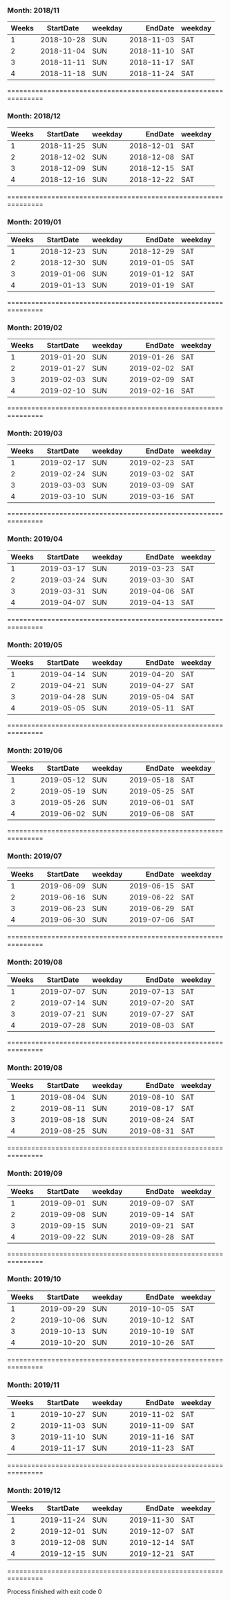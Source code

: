 ### Month: 2018/11 ###
Weeks|StartDate|weekday|EndDate|weekday
--------------|:-----:|-----| ----:|------------------------
1 | 2018-10-28 | SUN| 2018-11-03 | SAT|
2 | 2018-11-04 | SUN| 2018-11-10 | SAT|
3 | 2018-11-11 | SUN| 2018-11-17 | SAT|
4 | 2018-11-18 | SUN| 2018-11-24 | SAT|
===============================================================
   
### Month: 2018/12 ###
Weeks|StartDate|weekday|EndDate|weekday
--------------|:-----:|-----| ----:|------------------------
1 | 2018-11-25 | SUN| 2018-12-01 | SAT|
2 | 2018-12-02 | SUN| 2018-12-08 | SAT|
3 | 2018-12-09 | SUN| 2018-12-15 | SAT|
4 | 2018-12-16 | SUN| 2018-12-22 | SAT|
===============================================================
   
### Month: 2019/01 ###
Weeks|StartDate|weekday|EndDate|weekday
--------------|:-----:|-----| ----:|------------------------
1 | 2018-12-23 | SUN| 2018-12-29 | SAT|
2 | 2018-12-30 | SUN| 2019-01-05 | SAT|
3 | 2019-01-06 | SUN| 2019-01-12 | SAT|
4 | 2019-01-13 | SUN| 2019-01-19 | SAT|
===============================================================
   
### Month: 2019/02 ###
Weeks|StartDate|weekday|EndDate|weekday
--------------|:-----:|-----| ----:|------------------------
1 | 2019-01-20 | SUN| 2019-01-26 | SAT|
2 | 2019-01-27 | SUN| 2019-02-02 | SAT|
3 | 2019-02-03 | SUN| 2019-02-09 | SAT|
4 | 2019-02-10 | SUN| 2019-02-16 | SAT|
===============================================================
   
### Month: 2019/03 ###
Weeks|StartDate|weekday|EndDate|weekday
--------------|:-----:|-----| ----:|------------------------
1 | 2019-02-17 | SUN| 2019-02-23 | SAT|
2 | 2019-02-24 | SUN| 2019-03-02 | SAT|
3 | 2019-03-03 | SUN| 2019-03-09 | SAT|
4 | 2019-03-10 | SUN| 2019-03-16 | SAT|
===============================================================
   
### Month: 2019/04 ###
Weeks|StartDate|weekday|EndDate|weekday
--------------|:-----:|-----| ----:|------------------------
1 | 2019-03-17 | SUN| 2019-03-23 | SAT|
2 | 2019-03-24 | SUN| 2019-03-30 | SAT|
3 | 2019-03-31 | SUN| 2019-04-06 | SAT|
4 | 2019-04-07 | SUN| 2019-04-13 | SAT|
===============================================================
   
### Month: 2019/05 ###
Weeks|StartDate|weekday|EndDate|weekday
--------------|:-----:|-----| ----:|------------------------
1 | 2019-04-14 | SUN| 2019-04-20 | SAT|
2 | 2019-04-21 | SUN| 2019-04-27 | SAT|
3 | 2019-04-28 | SUN| 2019-05-04 | SAT|
4 | 2019-05-05 | SUN| 2019-05-11 | SAT|
===============================================================
   
### Month: 2019/06 ###
Weeks|StartDate|weekday|EndDate|weekday
--------------|:-----:|-----| ----:|------------------------
1 | 2019-05-12 | SUN| 2019-05-18 | SAT|
2 | 2019-05-19 | SUN| 2019-05-25 | SAT|
3 | 2019-05-26 | SUN| 2019-06-01 | SAT|
4 | 2019-06-02 | SUN| 2019-06-08 | SAT|
===============================================================
   
### Month: 2019/07 ###
Weeks|StartDate|weekday|EndDate|weekday
--------------|:-----:|-----| ----:|------------------------
1 | 2019-06-09 | SUN| 2019-06-15 | SAT|
2 | 2019-06-16 | SUN| 2019-06-22 | SAT|
3 | 2019-06-23 | SUN| 2019-06-29 | SAT|
4 | 2019-06-30 | SUN| 2019-07-06 | SAT|
===============================================================
   
### Month: 2019/08 ###
Weeks|StartDate|weekday|EndDate|weekday
--------------|:-----:|-----| ----:|------------------------
1 | 2019-07-07 | SUN| 2019-07-13 | SAT|
2 | 2019-07-14 | SUN| 2019-07-20 | SAT|
3 | 2019-07-21 | SUN| 2019-07-27 | SAT|
4 | 2019-07-28 | SUN| 2019-08-03 | SAT|
===============================================================
   
### Month: 2019/08 ###
Weeks|StartDate|weekday|EndDate|weekday
--------------|:-----:|-----| ----:|------------------------
1 | 2019-08-04 | SUN| 2019-08-10 | SAT|
2 | 2019-08-11 | SUN| 2019-08-17 | SAT|
3 | 2019-08-18 | SUN| 2019-08-24 | SAT|
4 | 2019-08-25 | SUN| 2019-08-31 | SAT|
===============================================================
   
### Month: 2019/09 ###
Weeks|StartDate|weekday|EndDate|weekday
--------------|:-----:|-----| ----:|------------------------
1 | 2019-09-01 | SUN| 2019-09-07 | SAT|
2 | 2019-09-08 | SUN| 2019-09-14 | SAT|
3 | 2019-09-15 | SUN| 2019-09-21 | SAT|
4 | 2019-09-22 | SUN| 2019-09-28 | SAT|
===============================================================
   
### Month: 2019/10 ###
Weeks|StartDate|weekday|EndDate|weekday
--------------|:-----:|-----| ----:|------------------------
1 | 2019-09-29 | SUN| 2019-10-05 | SAT|
2 | 2019-10-06 | SUN| 2019-10-12 | SAT|
3 | 2019-10-13 | SUN| 2019-10-19 | SAT|
4 | 2019-10-20 | SUN| 2019-10-26 | SAT|
===============================================================
   
### Month: 2019/11 ###
Weeks|StartDate|weekday|EndDate|weekday
--------------|:-----:|-----| ----:|------------------------
1 | 2019-10-27 | SUN| 2019-11-02 | SAT|
2 | 2019-11-03 | SUN| 2019-11-09 | SAT|
3 | 2019-11-10 | SUN| 2019-11-16 | SAT|
4 | 2019-11-17 | SUN| 2019-11-23 | SAT|
===============================================================
   
### Month: 2019/12 ###
Weeks|StartDate|weekday|EndDate|weekday
--------------|:-----:|-----| ----:|------------------------
1 | 2019-11-24 | SUN| 2019-11-30 | SAT|
2 | 2019-12-01 | SUN| 2019-12-07 | SAT|
3 | 2019-12-08 | SUN| 2019-12-14 | SAT|
4 | 2019-12-15 | SUN| 2019-12-21 | SAT|
===============================================================
   

Process finished with exit code 0
